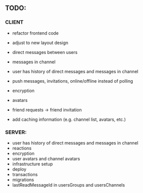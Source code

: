 ## TODO:

### CLIENT

* refactor frontend code
* adjust to new layout design


* direct messages between users
* messages in channel
* user has history of direct messages and messages in channel
* push messages, invitations, online/offline instead of polling
* encryption
* avatars


* friend requests -> friend invitation
* add caching information (e.g. channel list, avatars, etc.)

### SERVER:

* user has history of direct messages and messages in channel
* reactions
* encryption
* user avatars and channel avatars
* infrastructure setup
* deploy
* transactions
* migrations
* lastReadMessageId in usersGroups and usersChannels
